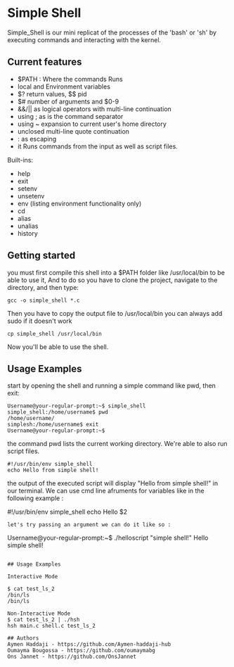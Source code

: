 # Simple Shell

Simple_Shell is our mini replicat of  the processes of the 'bash' or 'sh'  by executing commands and interacting with the kernel.



## Current features

* $PATH :  Where the commands Runs
* local and Environment variables
* $? return values, $$ pid
* $# number of arguments and $0-9 
* &&/|| as logical operators with multi-line continuation
* using ; as is the command separator
* using ~ expansion to current user's home directory
* unclosed multi-line quote continuation
* \: as escaping
* it Runs commands from the input as well as script files. 

Built-ins:
* help
* exit 
* setenv
* unsetenv
* env (listing environment functionality only)
* cd
* alias
* unalias
* history

## Getting started
you must first compile this shell into a $PATH folder like /usr/local/bin to be able to use it, And to do so you have to clone the project, navigate to the directory, and then type:
```
gcc -o simple_shell *.c
```
Then you have to copy the output file to /usr/local/bin you can always add sudo if it doesn't work
```
cp simple_shell /usr/local/bin
```
Now you'll be able to use the shell.

## Usage Examples
start by opening the shell  and running a simple command like pwd, then exit:
```
Username@your-regular-prompt:~$ simple_shell
simple_shell:/home/username$ pwd
/home/username/
simplesh:/home/username$ exit
Username@your-regular-prompt:~$
```
the command pwd lists the current working directory. We're able to also run script files. 
```
#!/usr/bin/env simple_shell
echo Hello from simple shell!
```
the output of the executed script will display  "Hello from simple shell!" in our terminal. We can use cmd line afruments for variables like in the following example :

#!/usr/bin/env simple_shell
echo Hello $2
```
let's try passing an argument we can do it like so :
```
Username@your-regular-prompt:~$ ./helloscript "simple shell!"
Hello simple shell!
```

## Usage Examples

Interactive Mode

$ cat test_ls_2
/bin/ls
/bin/ls

Non-Interactive Mode
$ cat test_ls_2 | ./hsh
hsh main.c shell.c test_ls_2

## Authors
Aymen Haddaji - https://github.com/Aymen-haddaji-hub
Oumayma Bougossa - https://github.com/oumaymabg
Ons Jannet - https://github.com/OnsJannet

